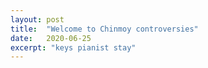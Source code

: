 ```yaml
---
layout: post
title:  "Welcome to Chinmoy controversies"
date:   2020-06-25
excerpt: "keys pianist stay"
---
```

